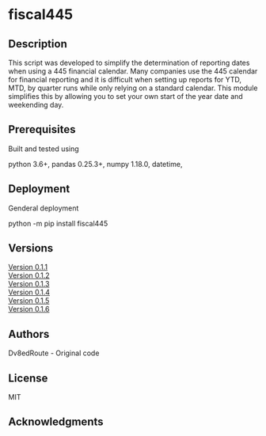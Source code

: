 
# fiscal445

## Description

This script was developed to simplify the determination of reporting dates when using a 445 financial calendar. Many companies use the 445 calendar for financial reporting and it is difficult when setting up reports for YTD, MTD, by quarter runs while only relying on a standard calendar. This module simplifies this by allowing you to set your own  start of the year date and weekending day.

## Prerequisites
Built and tested using

python 3.6+, 
pandas 0.25.3+, 
numpy 1.18.0, 
datetime, 

## Deployment
Genderal deployment

python -m pip install fiscal445


## Versions

[Version 0.1.1](fiscal445.0.1.1) <br>
[Version 0.1.2](fiscal445.0.1.2) <br>
[Version 0.1.3](fiscal445.0.1.3) <br>
[Version 0.1.4](fiscal445.0.1.4) <br>
[Version 0.1.5](fiscal445.0.1.5) <br>
[Version 0.1.6](fiscal445.0.1.5) <br>




## Authors
Dv8edRoute - Original code

## License
MIT

## Acknowledgments


